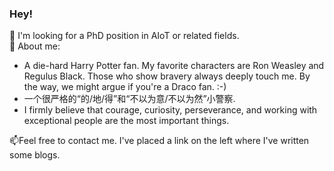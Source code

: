 ### Hey!

🔭 I'm looking for a PhD position in AIoT or related fields.       
💬 About me:
- A die-hard Harry Potter fan. My favorite characters are Ron Weasley and Regulus Black. Those who show bravery always deeply touch me. By the way, we might argue if you're a Draco fan. :-)
- 一个很严格的“的/地/得”和“不以为意/不以为然”小警察. 
- I firmly believe that courage, curiosity, perseverance, and working with exceptional people are the most important things.

📫Feel free to contact me. I've placed a link on the left where I've written some blogs. 
